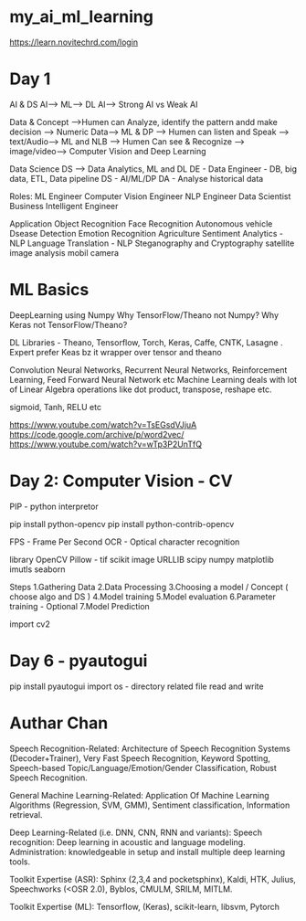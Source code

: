 # my_ai_ml_learning

https://learn.novitechrd.com/login

Day 1
===============================
AI & DS 
  AI--> ML--> DL
AI--> Strong AI vs Weak AI

Data & Concept
   -->Humen can Analyze, identify the pattern andd make decision  --> Numeric Data--> ML & DP
   --> Humen can listen and Speak --> text/Audio--> ML and NLB
   --> Humen Can see & Recognize --> image/video--> Computer Vision and Deep Learning

Data Science DS --> Data Analytics, ML and DL 
DE - Data Engineer - DB, big data, ETL, Data pipeline
DS - AI/ML/DP
DA - Analyse historical data

Roles:
  ML Engineer
  Computer Vision Engineer
  NLP Engineer
  Data Scientist
  Business Intelligent Engineer

Application
   Object Recognition
   Face Recognition
   Autonomous vehicle
   Dsease Detection
   Emotion Recognition
   Agriculture
   Sentiment Analytics - NLP
   Language Translation - NLP
   Steganography and Cryptography
   satellite image analysis
   mobil camera

ML Basics
===================
DeepLearning using Numpy
Why TensorFlow/Theano not Numpy?
Why Keras not TensorFlow/Theano?

DL Libraries - Theano, Tensorflow, Torch, Keras, Caffe, CNTK, Lasagne . Expert prefer Keas bz it wrapper over tensor and theano

Convolution Neural Networks, Recurrent Neural Networks, Reinforcement Learning, Feed Forward Neural Network etc
Machine Learning deals with lot of Linear Algebra operations like dot product, transpose, reshape etc.

sigmoid, Tanh, RELU etc

https://www.youtube.com/watch?v=TsEGsdVJjuA
https://code.google.com/archive/p/word2vec/
https://www.youtube.com/watch?v=wTp3P2UnTfQ

Day 2:   Computer Vision - CV
====================================
PIP - python interpretor

pip install python-opencv
pip install python-contrib-opencv

FPS - Frame Per Second
OCR - Optical character recognition

library
   OpenCV
   Pillow - tif
   scikit image
   URLLIB
   scipy
   numpy
   matplotlib
   imutls
   seaborn

Steps
    1.Gathering Data
    2.Data Processing
    3.Choosing a model / Concept  ( choose algo and DS ) 
    4.Model training
    5.Model evaluation
    6.Parameter training - Optional 
    7.Model Prediction 
    
import cv2

Day 6 - pyautogui
=======================================
pip install pyautogui
import os - directory related file read and write


Authar Chan
========================================
Speech Recognition-Related: Architecture of Speech Recognition Systems (Decoder+Trainer), Very Fast Speech Recognition, Keyword Spotting, Speech-based Topic/Language/Emotion/Gender Classification, Robust Speech Recognition. 

General Machine Learning-Related: Application Of Machine Learning Algorithms (Regression, SVM, GMM), Sentiment classification, Information retrieval. 

Deep Learning-Related (i.e. DNN, CNN, RNN and variants):
 Speech recognition: Deep learning in acoustic and language modeling. 
 Administration: knowledgeable in setup and install multiple deep learning tools.

Toolkit Expertise (ASR): Sphinx (2,3,4 and pocketsphinx), Kaldi, HTK, Julius, Speechworks (<OSR 2.0), Byblos, CMULM, SRILM, MITLM.

Toolkit Expertise (ML): Tensorflow, (Keras), scikit-learn, libsvm, Pytorch
